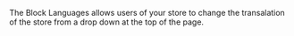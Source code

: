 The Block Languages allows users of your store to change the transalation of the store from a drop down at the top of the page. 